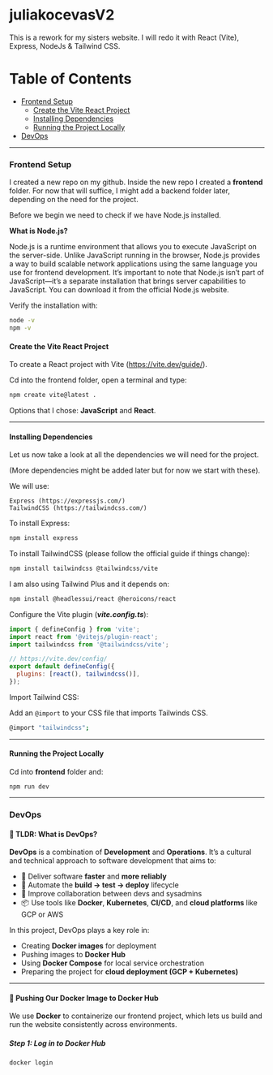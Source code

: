 # juliakocevasV2

This is a rework for my sisters website. I will redo it with React (Vite), Express, NodeJs &amp; Tailwind CSS.

# Table of Contents

- [Frontend Setup](#frontend-setup)
  - [Create the Vite React Project](#create-the-vite-react-project)
  - [Installing Dependencies](#installing-dependencies)
  - [Running the Project Locally](#running-the-project-locally)
- [DevOps](#devops)

---

### Frontend Setup

I created a new repo on my github.
Inside the new repo I created a **frontend** folder. For now that will suffice, I might add a backend folder later, depending on the need for the project.

Before we begin we need to check if we have Node.js installed.

**What is Node.js?**

Node.js is a runtime environment that allows you to execute JavaScript on the server-side. Unlike JavaScript running in the browser, Node.js provides a way to build scalable network applications using the same language you use for frontend development. It’s important to note that Node.js isn’t part of JavaScript—it’s a separate installation that brings server capabilities to JavaScript. You can download it from the official Node.js website.

Verify the installation with:

```bash
node -v
npm -v
```

#### Create the Vite React Project

To create a React project with Vite (https://vite.dev/guide/).

Cd into the frontend folder, open a terminal and type:

```bash
npm create vite@latest .
```

Options that I chose: **JavaScript** and **React**.

---

#### Installing Dependencies

Let us now take a look at all the dependencies we will need for the project.

(More dependencies might be added later but for now we start with these).

We will use:

```
Express (https://expressjs.com/)
TailwindCSS (https://tailwindcss.com/)
```

To install Express:

```bash
npm install express
```

To install TailwindCSS (please follow the official guide if things change):

```bash
npm install tailwindcss @tailwindcss/vite
```

I am also using Tailwind Plus and it depends on:

```bash
npm install @headlessui/react @heroicons/react
```

Configure the Vite plugin (**_vite.config.ts_**):

```javascript
import { defineConfig } from 'vite';
import react from '@vitejs/plugin-react';
import tailwindcss from '@tailwindcss/vite';

// https://vite.dev/config/
export default defineConfig({
  plugins: [react(), tailwindcss()],
});
```

Import Tailwind CSS:

Add an `@import` to your CSS file that imports Tailwinds CSS.

```bash
@import "tailwindcss";
```

---

#### Running the Project Locally

Cd into **frontend** folder and:

```
npm run dev
```

---

### DevOps

#### 🧠 TLDR: What is DevOps?

**DevOps** is a combination of **Development** and **Operations**. It’s a cultural and technical approach to software development that aims to:

- 🚀 Deliver software **faster** and **more reliably**
- 🔁 Automate the **build → test → deploy** lifecycle
- 🤝 Improve collaboration between devs and sysadmins
- 📦 Use tools like **Docker**, **Kubernetes**, **CI/CD**, and **cloud platforms** like GCP or AWS

In this project, DevOps plays a key role in:

- Creating **Docker images** for deployment
- Pushing images to **Docker Hub**
- Using **Docker Compose** for local service orchestration
- Preparing the project for **cloud deployment (GCP + Kubernetes)**

---

#### 🐳 Pushing Our Docker Image to Docker Hub

We use **Docker** to containerize our frontend project, which lets us build and run the website consistently across environments.

##### Step 1: Log in to Docker Hub

```bash
docker login
```
